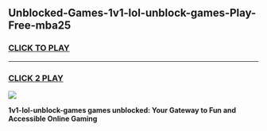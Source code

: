 
## Unblocked-Games-1v1-lol-unblock-games-Play-Free-mba25
<h3>
<a href="https://premium76.site?title=1v1-lol-unblock-games&ref=23A">CLICK TO PLAY</a></h3>
<hr>

<h3>
<a href="https://premium76.site?title=1v1-lol-unblock-games&ref=23A">CLICK 2 PLAY</a>
  
</h3>

<a href="https://premium76.site?title=1v1-lol-unblock-games&ref=23A"><img src="https://clearcache.store/games.png"></a>


**1v1-lol-unblock-games games unblocked: Your Gateway to Fun and Accessible Online Gaming**
